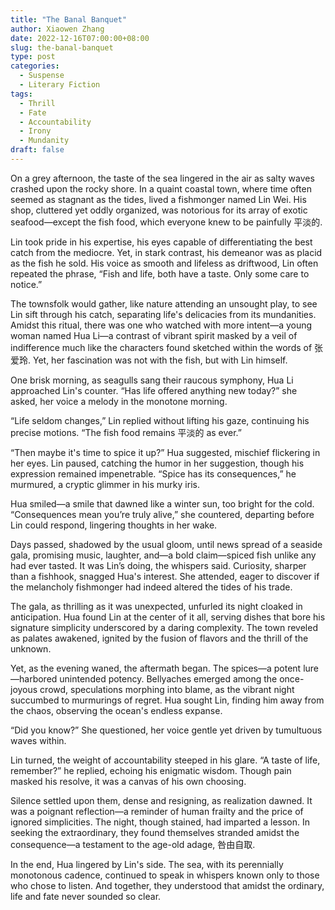 ```yaml
---
title: "The Banal Banquet"
author: Xiaowen Zhang
date: 2022-12-16T07:00:00+08:00
slug: the-banal-banquet
type: post
categories:
  - Suspense
  - Literary Fiction
tags:
  - Thrill
  - Fate
  - Accountability
  - Irony
  - Mundanity
draft: false
---
```


On a grey afternoon, the taste of the sea lingered in the air as salty waves crashed upon the rocky shore. In a quaint coastal town, where time often seemed as stagnant as the tides, lived a fishmonger named Lin Wei. His shop, cluttered yet oddly organized, was notorious for its array of exotic seafood—except the fish food, which everyone knew to be painfully 平淡的.

Lin took pride in his expertise, his eyes capable of differentiating the best catch from the mediocre. Yet, in stark contrast, his demeanor was as placid as the fish he sold. His voice as smooth and lifeless as driftwood, Lin often repeated the phrase, “Fish and life, both have a taste. Only some care to notice.”

The townsfolk would gather, like nature attending an unsought play, to see Lin sift through his catch, separating life's delicacies from its mundanities. Amidst this ritual, there was one who watched with more intent—a young woman named Hua Li—a contrast of vibrant spirit masked by a veil of indifference much like the characters found sketched within the words of 张爱玲. Yet, her fascination was not with the fish, but with Lin himself.

One brisk morning, as seagulls sang their raucous symphony, Hua Li approached Lin's counter. “Has life offered anything new today?” she asked, her voice a melody in the monotone morning.

“Life seldom changes,” Lin replied without lifting his gaze, continuing his precise motions. “The fish food remains 平淡的 as ever.”

“Then maybe it's time to spice it up?” Hua suggested, mischief flickering in her eyes. Lin paused, catching the humor in her suggestion, though his expression remained impenetrable. “Spice has its consequences,” he murmured, a cryptic glimmer in his murky iris.

Hua smiled—a smile that dawned like a winter sun, too bright for the cold. “Consequences mean you’re truly alive,” she countered, departing before Lin could respond, lingering thoughts in her wake.

Days passed, shadowed by the usual gloom, until news spread of a seaside gala, promising music, laughter, and—a bold claim—spiced fish unlike any had ever tasted. It was Lin’s doing, the whispers said. Curiosity, sharper than a fishhook, snagged Hua's interest. She attended, eager to discover if the melancholy fishmonger had indeed altered the tides of his trade.

The gala, as thrilling as it was unexpected, unfurled its night cloaked in anticipation. Hua found Lin at the center of it all, serving dishes that bore his signature simplicity underscored by a daring complexity. The town reveled as palates awakened, ignited by the fusion of flavors and the thrill of the unknown.

Yet, as the evening waned, the aftermath began. The spices—a potent lure—harbored unintended potency. Bellyaches emerged among the once-joyous crowd, speculations morphing into blame, as the vibrant night succumbed to murmurings of regret. Hua sought Lin, finding him away from the chaos, observing the ocean's endless expanse.

“Did you know?” She questioned, her voice gentle yet driven by tumultuous waves within.

Lin turned, the weight of accountability steeped in his glare. “A taste of life, remember?” he replied, echoing his enigmatic wisdom. Though pain masked his resolve, it was a canvas of his own choosing.

Silence settled upon them, dense and resigning, as realization dawned. It was a poignant reflection—a reminder of human frailty and the price of ignored simplicities. The night, though stained, had imparted a lesson. In seeking the extraordinary, they found themselves stranded amidst the consequence—a testament to the age-old adage, 咎由自取.

In the end, Hua lingered by Lin's side. The sea, with its perennially monotonous cadence, continued to speak in whispers known only to those who chose to listen. And together, they understood that amidst the ordinary, life and fate never sounded so clear. 